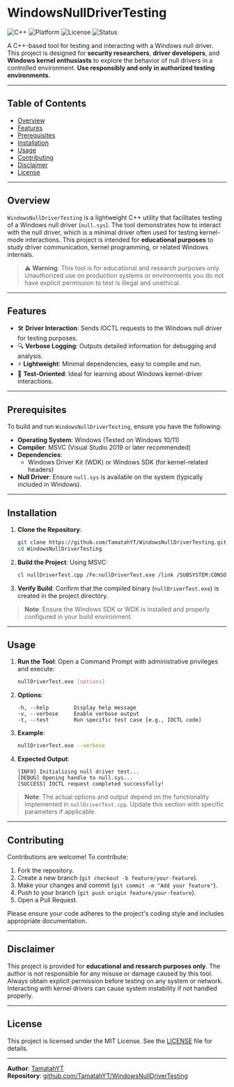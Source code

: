 
# WindowsNullDriverTesting

![C++](https://img.shields.io/badge/Language-C++-blue.svg)
![Platform](https://img.shields.io/badge/Platform-Windows-blue.svg)
![License](https://img.shields.io/badge/License-MIT-green.svg)
![Status](https://img.shields.io/badge/Status-Experimental-red.svg)

A C++-based tool for testing and interacting with a Windows null driver. This project is designed for **security researchers**, **driver developers**, and **Windows kernel enthusiasts** to explore the behavior of null drivers in a controlled environment. **Use responsibly and only in authorized testing environments.**

---

## Table of Contents

- [Overview](#overview)
- [Features](#features)
- [Prerequisites](#prerequisites)
- [Installation](#installation)
- [Usage](#usage)
- [Contributing](#contributing)
- [Disclaimer](#disclaimer)
- [License](#license)

---

## Overview

`WindowsNullDriverTesting` is a lightweight C++ utility that facilitates testing of a Windows null driver (`null.sys`). The tool demonstrates how to interact with the null driver, which is a minimal driver often used for testing kernel-mode interactions. This project is intended for **educational purposes** to study driver communication, kernel programming, or related Windows internals.

> **⚠️ Warning**: This tool is for educational and research purposes only. Unauthorized use on production systems or environments you do not have explicit permission to test is illegal and unethical.

---

## Features

- 🛠️ **Driver Interaction**: Sends IOCTL requests to the Windows null driver for testing purposes.
- 🔍 **Verbose Logging**: Outputs detailed information for debugging and analysis.
- ⚡ **Lightweight**: Minimal dependencies, easy to compile and run.
- 🧪 **Test-Oriented**: Ideal for learning about Windows kernel-driver interactions.

---

## Prerequisites

To build and run `WindowsNullDriverTesting`, ensure you have the following:

- **Operating System**: Windows (Tested on Windows 10/11)
- **Compiler**: MSVC (Visual Studio 2019 or later recommended)
- **Dependencies**: 
  - Windows Driver Kit (WDK) or Windows SDK (for kernel-related headers)
- **Null Driver**: Ensure `null.sys` is available on the system (typically included in Windows).

---

## Installation

1. **Clone the Repository**:
   ```bash
   git clone https://github.com/TamatahYT/WindowsNullDriverTesting.git
   cd WindowsNullDriverTesting
   ```

2. **Build the Project**:
   Using MSVC:
   ```bash
   cl nullDriverTest.cpp /Fe:nullDriverTest.exe /link /SUBSYSTEM:CONSOLE
   ```

3. **Verify Build**:
   Confirm that the compiled binary (`nullDriverTest.exe`) is created in the project directory.

> **Note**: Ensure the Windows SDK or WDK is installed and properly configured in your build environment.

---

## Usage

1. **Run the Tool**:
   Open a Command Prompt with administrative privileges and execute:
   ```bash
   nullDriverTest.exe [options]
   ```

2. **Options**:
   ```
   -h, --help        Display help message
   -v, --verbose     Enable verbose output
   -t, --test        Run specific test case [e.g., IOCTL code]
   ```

3. **Example**:
   ```bash
   nullDriverTest.exe --verbose
   ```

4. **Expected Output**:
   ```
   [INFO] Initializing null driver test...
   [DEBUG] Opening handle to null.sys...
   [SUCCESS] IOCTL request completed successfully!
   ```

> **Note**: The actual options and output depend on the functionality implemented in `nullDriverTest.cpp`. Update this section with specific parameters if applicable.

---

## Contributing

Contributions are welcome! To contribute:

1. Fork the repository.
2. Create a new branch (`git checkout -b feature/your-feature`).
3. Make your changes and commit (`git commit -m "Add your feature"`).
4. Push to your branch (`git push origin feature/your-feature`).
5. Open a Pull Request.

Please ensure your code adheres to the project's coding style and includes appropriate documentation.

---

## Disclaimer

This project is provided for **educational and research purposes only**. The author is not responsible for any misuse or damage caused by this tool. Always obtain explicit permission before testing on any system or network. Interacting with kernel drivers can cause system instability if not handled properly.

---

## License

This project is licensed under the MIT License. See the [LICENSE](LICENSE) file for details.

---

**Author**: [TamatahYT](https://github.com/TamatahYT)  
**Repository**: [github.com/TamatahYT/WindowsNullDriverTesting](https://github.com/TamatahYT/WindowsNullDriverTesting)
```
